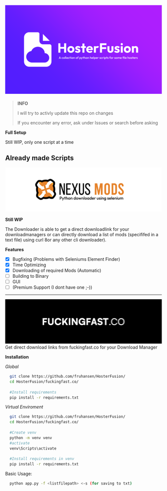 ![Main_Banner](assets/main_banner.png)
---
>**INFO**
>
>I will try to activly update this repo on changes
>
>If you encounter any error, ask under Issues or search before asking

**Full Setup**

Still WIP, only one script at a time

## Already made Scripts
![Logo](assets/nexusmods_banner.png)

**Still WIP**

The Downloader is able to get a direct downloadlink for your downloadmanagers or can directly download a list of mods (specififed in a text file) using curl 8or any other cli downloader).

**Features**
- [x] Bugfixing (Problems with Seleniums Element Finder)
- [x] Time Optimizing
- [x] Downloading of required Mods (Automatic)
- [ ] Building to Binary
- [ ] GUI
- [ ] (Premium Support (I dont have one ;-))

---
![Logo](assets/fuckingfast_banner.png)
Get direct download links from fuckingfast.co for your Download Manager

**Installation**

*Global*
```bash
  git clone https://github.com/fruhansen/HosterFusion/
  cd HosterFusion/fuckingfast.co/

  #Install requirements
  pip install -r requirements.txt
```

*Virtual Enviroment*
```bash
  git clone https://github.com/fruhansen/HosterFusion/
  cd HosterFusion/fuckingfast.co/

  #Create venv
  python -m venv venv
  #activate
  venv\Scripts\activate

  #Install requirements in venv
  pip install -r requirements.txt
```
Basic Usage:
```bash
  python app.py -f <listfilepath> <-s (for saving to txt)
```
